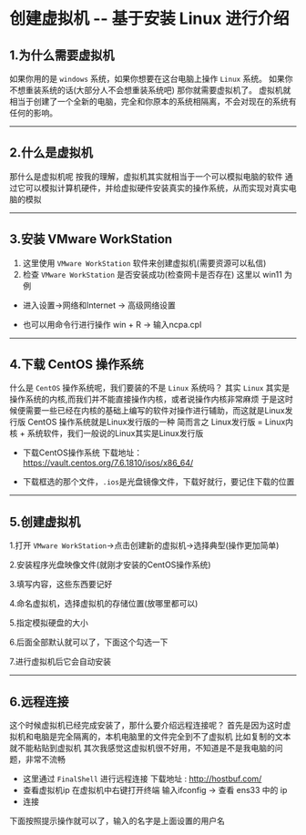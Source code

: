 # 创建虚拟机 -- 基于安装 Linux 进行介绍

## 1.为什么需要虚拟机
如果你用的是 `windows` 系统，如果你想要在这台电脑上操作 `Linux` 系统。
如果你不想重装系统的话(大部分人不会想重装系统吧) 那你就需要虚拟机了。
虚拟机就相当于创建了一个全新的电脑，完全和你原本的系统相隔离，不会对现在的系统有任何的影响。

***

## 2.什么是虚拟机
那什么是虚拟机呢
按我的理解，虚拟机其实就相当于一个可以模拟电脑的软件
通过它可以模拟计算机硬件，并给虚拟硬件安装真实的操作系统，从而实现对真实电脑的模拟

***

## 3.安装 VMware WorkStation
1. 这里使用 `VMware WorkStation` 软件来创建虚拟机(需要资源可以私信)
2. 检查 `VMware WorkStation` 是否安装成功(检查网卡是否存在)
这里以 win11 为例
+ 进入设置->网络和Internet -> 高级网络设置
<!-- ![008检查](pictures/008检查.jpg "008检查") -->
<!-- ![009检查](pictures/009检查.jpg "009检查") -->
<!-- ![010检查](pictures/010检查.jpg "010检查") -->
+ 也可以用命令行进行操作
win + R -> 输入ncpa.cpl 
<!-- ![011检查](pictures/011检查.jpg "011检查") -->

***

## 4.下载 CentOS 操作系统
什么是 `CentOS` 操作系统呢，我们要装的不是 `Linux` 系统吗？
其实 `Linux` 其实是操作系统的内核,而我们并不能直接操作内核，或者说操作内核非常麻烦
于是这时候便需要一些已经在内核的基础上编写的软件对操作进行辅助，而这就是Linux发行版
CentOS 操作系统就是Linux发行版的一种
简而言之 Linux发行版 = Linux内核 + 系统软件，我们一般说的Linux其实是Linux发行版

+ 下载CentOS操作系统
下载地址：https://vault.centos.org/7.6.1810/isos/x86_64/
<!-- ![001安装的文件](pictures/001安装的文件.jpg "001安装的文件") -->
+ 下载框选的那个文件，`.ios`是光盘镜像文件，下载好就行，要记住下载的位置

***

## 5.创建虚拟机
1.打开 `VMware WorkStation`->点击创建新的虚拟机->选择典型(操作更加简单)
<!-- ![pictures/002配置](pictures/002配置.jpg "pictures/002配置") -->
2.安装程序光盘映像文件(就刚才安装的CentOS操作系统)
<!-- ![pictures/003配置](pictures/003配置.jpg "pictures/003配置") -->
3.填写内容，这些东西要记好
<!-- ![pictures/004配置](pictures/004配置.jpg "pictures/004配置") -->
4.命名虚拟机，选择虚拟机的存储位置(放哪里都可以)
<!-- ![pictures/005配置](pictures/005配置.jpg "pictures/005配置") -->
5.指定模拟硬盘的大小
<!-- ![pictures/006配置](pictures/006配置.jpg "pictures/006配置") -->
6.后面全部默认就可以了，下面这个勾选一下
<!-- ![pictures/012安装](pictures/012安装.jpg "pictures/006配置") -->
7.进行虚拟机后它会自动安装

***

## 6.远程连接
这个时候虚拟机已经完成安装了，那什么要介绍远程连接呢？
首先是因为这时虚拟机和电脑是完全隔离的，本机电脑里的文件完全到不了虚拟机
比如复制的文本就不能粘贴到虚拟机
其次我感觉这虚拟机很不好用，不知道是不是我电脑的问题，非常不流畅
+   这里通过 `FinalShell` 进行远程连接
    下载地址 : http://hostbuf.com/
+   查看虚拟机ip
    在虚拟机中右键打开终端
    输入ifconfig -> 查看 ens33 中的 ip
+   连接
<!-- ![pictures/007远程](pictures/007远程.jpg "pictures/007远程") -->
下面按照提示操作就可以了，输入的名字是上面设置的用户名







